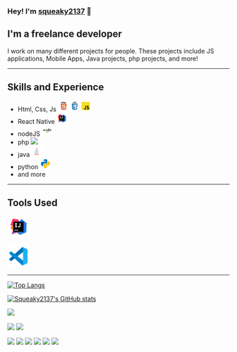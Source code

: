 ### Hey! I'm [squeaky2137](https://squeaky2137.me) 👋

## I'm a freelance developer

I work on many different projects for people. These projects include JS applications, Mobile Apps, Java projects, php projects, and more!

---

## Skills and Experience

- Html, Css, Js <a href="https://squeaky2137.me" ><img src="images/html.svg" width="25"/></a><a href="https://squeaky2137.me" ><img src="images/css.svg" width="25"/></a><a href="https://squeaky2137.me" ><img src="images/javascript.svg" width="25"/></a>
- React Native <a href="https://reactnative.dev" ><img src="images/intellij.svg" width="25"/></a>
- nodeJS <a href="https://nodejs.org/en/" ><img src="images/nodejs.svg" width="25"/></a>
- php <a href="https://www.php.net" ><img src="images/php.svg" width="25"/></a>
- java <a href="https://www.java.com/en/" ><img src="images/java.svg" width="25"/></a>
- python <a href="https://www.python.org" ><img src="images/python.svg" width="25"/></a>
- and more

---

## Tools Used

<a href="https://www.jetbrains.com" ><img src="images/intellij.svg" width="50"/></a>

<a href="https://code.visualstudio.com" ><img src="images/vscode.svg" width="50"/></a>

---

[![Top Langs](https://github-readme-stats.vercel.app/api/top-langs/?username=squeaky2137)](https://github.com/squeaky2137/squeaky2137)

[![Squeaky2137's GitHub stats](https://github-readme-stats.vercel.app/api?username=squeaky2137&count_private=true&show_icons=true&theme=transparent)](https://github.com/squeaky2137/squeaky2137)


<a href="https://discord.gg/QBaqEZD3t3"><img src="https://img.shields.io/badge/Discord-5865F2?style=for-the-badge&logo=discord&logoColor=white" /></a>

<a href="https://www.jetbrains.com"><img src="https://img.shields.io/badge/IntelliJ_IDEA-000000.svg?style=for-the-badge&logo=intellij-idea&logoColor=white" /></a>
<a href="https://code.visualstudio.com"><img src="https://img.shields.io/badge/VSCode-0078D4?style=for-the-badge&logo=visual%20studio%20code&logoColor=white" /></a>

<a href="https://developer.mozilla.org/en-US/docs/Web/JavaScript"><img src="https://img.shields.io/badge/JavaScript-323330?style=for-the-badge&logo=javascript&logoColor=F7DF1E" /></a>
<a href="https://nodejs.org/en/"><img src="https://img.shields.io/badge/Node.js-339933?style=for-the-badge&logo=nodedotjs&logoColor=white" /></a>
<a href="https://www.python.org"><img src="https://img.shields.io/badge/Python-FFD43B?style=for-the-badge&logo=python&logoColor=blue" /></a>
<a href="https://www.php.net"><img src="https://img.shields.io/badge/PHP-777BB4?style=for-the-badge&logo=php&logoColor=white" /></a>
<a href="https://reactnative.dev"><img src="https://img.shields.io/badge/React_Native-20232A?style=for-the-badge&logo=react&logoColor=61DAFB" /></a>
<a href="https://www.selenium.dev"><img src="https://img.shields.io/badge/Selenium-43B02A?style=for-the-badge&logo=Selenium&logoColor=white" /></a>



